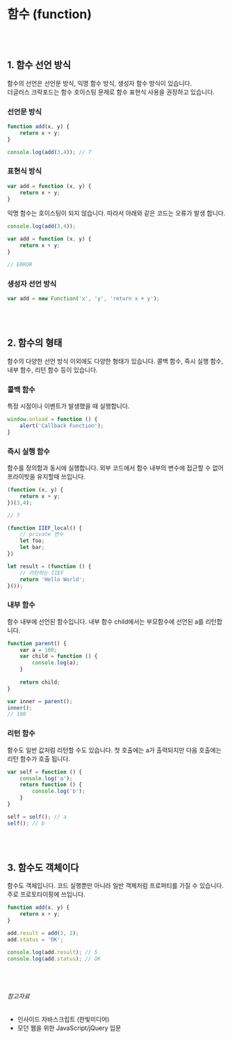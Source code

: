 # 함수 (function)

<br>
<br>

## 1. 함수 선언 방식

함수의 선언은 선언문 방식, 익명 함수 방식, 생성자 함수 방식이 있습니다.<br>
더글러스 크락포드는 함수 호이스팅 문제로 함수 표현식 사용을 권장하고 있습니다.

### 선언문 방식

```javascript
function add(x, y) {
    return x + y;
}

console.log(add(3,4)); // 7
```

### 표현식 방식

```javascript
var add = function (x, y) {
    return x + y;
}
```

익명 함수는 호이스팅이 되지 않습니다.
따라서 아래와 같은 코드는 오류가 발생 합니다.


```javascript
console.log(add(3,4));

var add = function (x, y) {
    return x + y;
}

// ERROR
```

### 생성자 선언 방식

```javascript
var add = new Function('x', 'y', 'return x + y');
```

<br>
<br>

## 2. 함수의 형태

함수의 다양한 선언 방식 이외에도 다양한 형태가 있습니다.
콜백 함수, 즉시 실행 함수, 내부 함수, 리턴 함수 등이 있습니다.

### 콜백 함수

특정 시점이나 이벤트가 발생했을 때 실행합니다.

```javascript
window.onload = function () {
    alert('Callback Function');
}
```

### 즉시 실행 함수

함수를 정의함과 동시에 실행합니다.
외부 코드에서 함수 내부의 변수에 접근할 수 없어 프라이빗을 유지할때 쓰입니다.

```javascript
(function (x, y) {
    return x + y;
})(3,4);

// 7
```

```javascript
(function IIEF_local() {
    // private 변수
    let foo;
    let bar;
})
```

```javascript
let result = (function () {
    // 리턴하는 IIEF
    return 'Hello World';
}());
```

### 내부 함수

함수 내부에 선언된 함수입니다.
내부 함수 child에서는 부모함수에 선언된 a를 리턴합니다.

```javascript
function parent() {
    var a = 100;
    var child = function () {
        console.log(a);
    }
    
    return child;
}

var inner = parent();
inner();
// 100
```


### 리턴 함수

함수도 일반 값처럼 리턴할 수도 있습니다.
첫 호출에는 a가 출력되지만 다음 호출에는 리턴 함수가 호출 됩니다.

```javascript
var self = function () {
    console.log('a');
    return function () {
        console.log('b');
    }
}

self = self(); // a
self(); // b
```

<br>
<br>

## 3. 함수도 객체이다

함수도 객체입니다.
코드 실행뿐만 아니라 일반 객체처럼 프로퍼티를 가질 수 있습니다.
주로 프로토타이핑에 쓰입니다.

```javascript
function add(x, y) {
    return x + y;
}

add.result = add(3, 2);
add.status = 'OK';

console.log(add.result); // 5
console.log(add.status); // OK
```

<br>
<br>

###### 참고자료

* 인사이드 자바스크립트 (한빛미디어)
* 모던 웹을 위한 JavaScript/jQuery 입문
